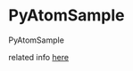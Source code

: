 # PyAtomSample
PyAtomSample

related info [here](https://velog.io/@chacha/PyAtomOS-X-%EC%84%A4%EC%B9%98-%EB%B0%8F-%EC%8B%A4%ED%96%89)
